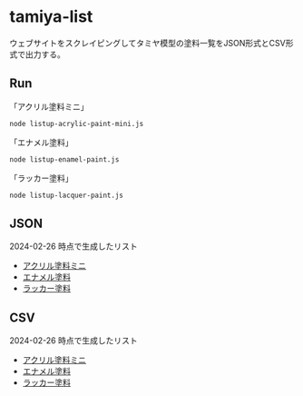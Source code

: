 # tamiya-list

ウェブサイトをスクレイピングしてタミヤ模型の塗料一覧をJSON形式とCSV形式で出力する。

## Run

「アクリル塗料ミニ」

```bash
node listup-acrylic-paint-mini.js
```

「エナメル塗料」

```bash
node listup-enamel-paint.js
```

「ラッカー塗料」

```bash
node listup-lacquer-paint.js
```

## JSON

2024-02-26 時点で生成したリスト

- [アクリル塗料ミニ](list-acrylic-paint-mini.json)
- [エナメル塗料](list-enamel-paint.json)
- [ラッカー塗料](list-lacquer-paint.json)

## CSV

2024-02-26 時点で生成したリスト

- [アクリル塗料ミニ](list-acrylic-paint-mini.csv)
- [エナメル塗料](list-enamel-paint.csv)
- [ラッカー塗料](list-lacquer-paint.csv)
